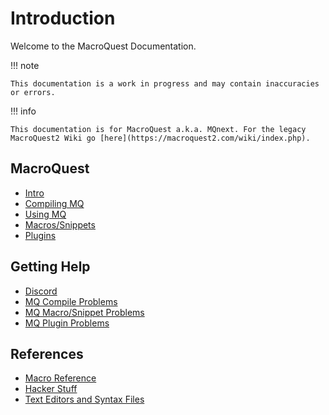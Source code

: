 # Introduction

Welcome to the MacroQuest Documentation.

!!! note

    This documentation is a work in progress and may contain inaccuracies or errors.

!!! info

    This documentation is for MacroQuest a.k.a. MQnext. For the legacy MacroQuest2 Wiki go [here](https://macroquest2.com/wiki/index.php).

## MacroQuest

* [Intro](macroquest-intro/)
* [Compiling MQ](documentation/macroquest-compiling.md)
* [Using MQ](documentation/macroquest-using.md)
* [Macros/Snippets](documentation/macroquest-macros.md)
* [Plugins](documentation/macroquest-plugins.md)

## Getting Help

* [Discord](https://discord.gg/77C4Ke6HKg)
* [MQ Compile Problems](documentation/help-compiling.md)
* [MQ Macro/Snippet Problems](documentation/help-macros.md)
* [MQ Plugin Problems](documentation/help-plugins.md)

## References

* [Macro Reference](documentation/macro-reference.md)
* [Hacker Stuff](general-information/hacker-stuff.md)
* [Text Editors and Syntax Files](other-applications/text-editors/)


